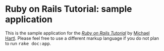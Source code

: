 # Ruby on Rails Tutorial: sample application

This is the sample application for
the [*Ruby on Rails Tutorial*](http://railstutorial.org/)
by [Michael Hartl](http://michaelhartl.com/).
Please feel free to use a different markup language if you do not plan to run
<tt>rake doc:app</tt>.
